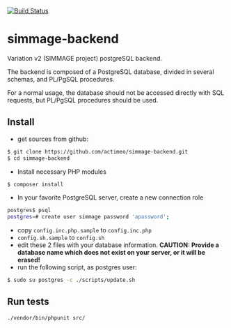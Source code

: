 [![Build Status](https://travis-ci.org/actimeo/simmage-backend.svg?branch=master)](https://travis-ci.org/actimeo/simmage-backend)

# simmage-backend
Variation v2 (SIMMAGE project) postgreSQL backend.

The backend is composed of a PostgreSQL database, divided in several schemas, and PL/PgSQL procedures.

For a normal usage, the database should not be accessed directly with SQL requests, but PL/PgSQL procedures should be used.

## Install

- get sources from github:

```sh
$ git clone https://github.com/actimeo/simmage-backend.git
$ cd simmage-backend
```

- Install necessary PHP modules
```sh
$ composer install
```

- In your favorite PostgreSQL server, create a new connection role

```sh
postgres$ psql
postgres=# create user simmage password 'apassword';
```

- copy `config.inc.php.sample` to `config.inc.php`
- `config.sh.sample` to `config.sh`
- edit these 2 files with your database information. **CAUTION: Provide a database name which does not exist on your server, or it will be erased!**
- run the following script, as postgres user:

```sh
$ sudo su postgres -c ./scripts/update.sh
```


## Run tests

```sh
./vendor/bin/phpunit src/
```
